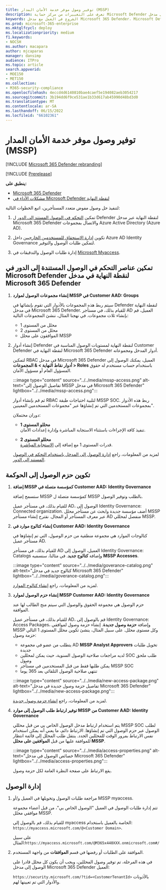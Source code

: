 ```yaml
---
title: توفير وصول موفر خدمة الأمان المدار (MSSP)
description: تعرف على التغييرات من مركز حماية Microsoft Defender إلى مدخل Microsoft 365 Defender
keywords: الشروع في العمل مع مدخل Microsoft 365 Defender، Microsoft Defender لـ Office 365، Microsoft Defender لنقطة النهاية، MDO، MDE، جزء واحد من الزجاج، المدخل المتقارب، مدخل الأمان، مدخل أمان defender
ms.prod: microsoft-365-enterprise
ms.mktglfcycl: deploy
ms.localizationpriority: medium
f1.keywords:
- NOCSH
ms.author: macapara
author: mjcaparas
manager: dansimp
audience: ITPro
ms.topic: article
search.appverid:
- MOE150
- MET150
ms.collection:
- M365-security-compliance
ms.openlocfilehash: 4eccd4d6140810bae4caef5e194082aeb3054217
ms.sourcegitcommit: 3b194dd6f9ce531ae1b33d617ab45990d48bd3d0
ms.translationtype: MT
ms.contentlocale: ar-SA
ms.lasthandoff: 06/15/2022
ms.locfileid: "66102361"
---
```

# <a name="provide-managed-security-service-provider-mssp-access"></a>توفير وصول موفر خدمة الأمان المدار (MSSP) 

[!INCLUDE [Microsoft 365 Defender rebranding](../includes/microsoft-defender.md)]

[!INCLUDE [Prerelease](../includes/prerelease.md)]

**ينطبق على:**

- [Microsoft 365 Defender](microsoft-365-defender.md)
- [مشكلات الأداء في Microsoft Defender لنقطة النهاية](https://go.microsoft.com/fwlink/p/?linkid=2154037)

لتنفيذ حل وصول مفوض متعدد المستأجرين، اتبع الخطوات التالية:

1. تمكين [التحكم في الوصول المستند إلى الدور](/microsoft-365/security/defender-endpoint/rbac) ل Defender لنقطة النهاية عبر مدخل Microsoft 365 Defender والاتصال بمجموعات Azure Active Directory (Azure AD).

2. تكوين [إدارة الاستحقاق للمستخدمين الخارجيين](/azure/active-directory/governance/entitlement-management-external-users) داخل Azure AD Identity Governance لتمكين طلبات الوصول والتوفير.

3. إدارة طلبات الوصول والتدقيقات في [Microsoft Myaccess](/azure/active-directory/governance/entitlement-management-request-approve).

## <a name="enable-role-based-access-controls-in-microsoft-defender-for-endpoint-in-microsoft-365-defender-portal"></a>تمكين عناصر التحكم في الوصول المستندة إلى الدور في Microsoft Defender لنقطة النهاية في مدخل Microsoft 365 Defender

1. **إنشاء مجموعات الوصول لموارد MSSP في Customer AAD: Groups**

    سيتم ربط هذه المجموعات بالأدوار التي تقوم بإنشائها في Defender لنقطة النهاية في مدخل Microsoft 365 Defender. للقيام بذلك، في مستأجر AD العميل، قم بإنشاء ثلاث مجموعات. في نهجنا المثال، ننشئ المجموعات التالية:

    - محلل من المستوى 1
    - محلل من المستوى 2
    - الموافقون على محلل MSSP  

2. إنشاء أدوار Defender لنقطة النهاية لمستويات الوصول المناسبة في Customer Defender لنقطة النهاية في Microsoft 365 Defender أدوار المدخل ومجموعاته.

    لتمكين RBAC في مدخل Microsoft 365 Defender العميل، يمكنك الوصول إلى **أدوار نقاط النهاية > & المجموعات > Roles** باستخدام حساب مستخدم له حقوق المسؤول العام أو مسؤول الأمان.

    :::image type="content" source="../../media/mssp-access.png" alt-text="تفاصيل الوصول إلى MSSP في مدخل Microsoft 365 Defender" lightbox="../../media/mssp-access.png":::

    ثم قم بإنشاء أدوار RBAC لتلبية احتياجات طبقة MSSP SOC. ربط هذه الأدوار بمجموعات المستخدمين التي تم إنشاؤها عبر "مجموعات المستخدمين المعينين".

    دوران محتملان:

    - **محللو المستوى 1** <br>
      تنفيذ كافة الإجراءات باستثناء الاستجابة المباشرة وإدارة إعدادات الأمان.

    - **محللو المستوى 2** <br>
      قدرات المستوى 1 مع إضافة إلى [الاستجابة المباشرة](/microsoft-365/security/defender-endpoint/live-response).

    لمزيد من المعلومات، راجع [إدارة الوصول إلى المدخل باستخدام التحكم في الوصول المستند إلى الدور](/microsoft-365/security/defender-endpoint/rbac).

## <a name="configure-governance-access-packages"></a>تكوين حزم الوصول إلى الحوكمة

1. **إضافة MSSP كمؤسسة متصلة في Customer AAD: Identity Governance**

    ستسمح إضافة MSSP كمؤسسة متصلة ل MSSP بالطلب وتوفير الوصول. 

    للقيام بذلك، في مستأجر عميل AD، الوصول إلى Identity Governance: Connected organization. أضف مؤسسة جديدة وابحث عن مستأجر محلل MSSP عبر معرف المستأجر أو المجال. نقترح إنشاء مستأجر AD منفصل لمحللي MSSP.

2. **إنشاء كتالوج موارد في Customer AAD: Identity Governance**

    كتالوجات الموارد هي مجموعة منطقية من حزم الوصول، التي تم إنشاؤها في مستأجر عميل AD.

    للقيام بذلك، في مستأجر AD العميل، الوصول إلى Identity Governance: Catalogs وإضافة **كتالوج جديد**. في مثالنا، سنسميه **MSSP Accesses**.

    :::image type="content" source="../../media/goverance-catalog.png" alt-text="كتالوج جديد في مدخل Microsoft 365 Defender" lightbox="../../media/goverance-catalog.png":::


    لمزيد من المعلومات، راجع [إنشاء كتالوج الموارد](/azure/active-directory/governance/entitlement-management-catalog-create).

3. **إنشاء حزم الوصول لموارد MSSP Customer AAD: Identity Governance**

    حزم الوصول هي مجموعة الحقوق والوصول التي سيتم منح الطالب لها عند الموافقة. 

    للقيام بذلك، في مستأجر عميل AD، قم بالوصول إلى Identity Governance: Access Packages، وإضافة **حزمة وصول جديدة**. إنشاء حزمة وصول لموافقي MSSP وكل مستوى محلل. على سبيل المثال، ينشئ تكوين محلل المستوى 1 التالي حزمة وصول:

    - يتطلب من عضو في مجموعة AD **MSSP Analyst Approvers** تخويل طلبات جديدة
    - لديه مراجعات صلاحية الوصول السنوية، حيث يمكن لمحللين SOC طلب ملحق وصول
    - يمكن طلبها فقط من قبل المستخدمين في مستأجر MSSP SOC
    - تنتهي صلاحية الوصول التلقائي بعد 365 يوما

    :::image type="content" source="../../media/new-access-package.png" alt-text="تفاصيل حزمة وصول جديدة في مدخل Microsoft 365 Defender" lightbox="../../media/new-access-package.png":::

    لمزيد من المعلومات، راجع [إنشاء حزمة وصول جديدة](/azure/active-directory/governance/entitlement-management-access-package-create).

4. **توفير ارتباط طلب الوصول إلى موارد MSSP من Customer AAD: Identity Governance**

    يتم استخدام ارتباط مدخل الوصول الخاص بي من قبل محللي MSSP SOC لطلب الوصول عبر حزم الوصول التي تم إنشاؤها. الارتباط دائم، ما يعني أنه يمكن استخدام نفس الارتباط بمرور الوقت للمحللين الجدد. ينتقل طلب المحلل إلى قائمة انتظار للموافقة عليها من قبل **الموافقين على محلل MSSP**.

    :::image type="content" source="../../media/access-properties.png" alt-text="خصائص الوصول في مدخل Microsoft 365 Defender" lightbox="../../media/access-properties.png":::

    يقع الارتباط على صفحة النظرة العامة لكل حزمة وصول.

## <a name="manage-access"></a>إدارة الوصول

1. مراجعة طلبات الوصول وتخويلها في العميل و/أو MSSP myaccess.

    تتم إدارة طلبات الوصول في العميل "الوصول الخاص بي"، من قبل أعضاء مجموعة موافقي محلل MSSP.

    للقيام بذلك، قم بالوصول إلى myaccess الخاصة بالعميل باستخدام: `https://myaccess.microsoft.com/@<Customer Domain>`.

    على سبيل المثال:`https://myaccess.microsoft.com/@M365x440XXX.onmicrosoft.com#/`

2. الموافقة على الطلبات أو رفضها في قسم **الموافقات** من واجهة المستخدم.

     في هذه المرحلة، تم توفير وصول المحللين، ويجب أن يكون كل محلل قادرا على الوصول إلى مدخل Microsoft 365 Defender العميل:

    `https://security.microsoft.com/?tid=<CustomerTenantId>` بالأذونات والأدوار التي تم تعيينها لهم.
